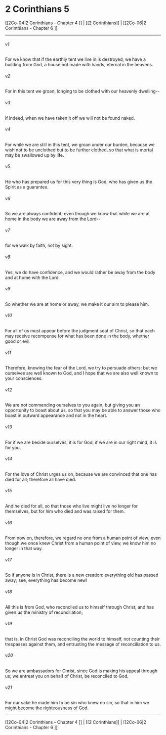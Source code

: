 # 2 Corinthians 5

[[2Co-04|2 Corinthians - Chapter 4 ]] | [[2 Corinthians]] | [[2Co-06|2 Corinthians - Chapter 6 ]]
***

###### v1
For we know that if the earthly tent we live in is destroyed, we have a building from God, a house not made with hands, eternal in the heavens.
###### v2
For in this tent we groan, longing to be clothed with our heavenly dwelling--
###### v3
if indeed, when we have taken it off we will not be found naked.
###### v4
For while we are still in this tent, we groan under our burden, because we wish not to be unclothed but to be further clothed, so that what is mortal may be swallowed up by life.
###### v5
He who has prepared us for this very thing is God, who has given us the Spirit as a guarantee.
###### v6
So we are always confident; even though we know that while we are at home in the body we are away from the Lord--
###### v7
for we walk by faith, not by sight.
###### v8
Yes, we do have confidence, and we would rather be away from the body and at home with the Lord.
###### v9
So whether we are at home or away, we make it our aim to please him.
###### v10
For all of us must appear before the judgment seat of Christ, so that each may receive recompense for what has been done in the body, whether good or evil.
###### v11
Therefore, knowing the fear of the Lord, we try to persuade others; but we ourselves are well known to God, and I hope that we are also well known to your consciences.
###### v12
We are not commending ourselves to you again, but giving you an opportunity to boast about us, so that you may be able to answer those who boast in outward appearance and not in the heart.
###### v13
For if we are beside ourselves, it is for God; if we are in our right mind, it is for you.
###### v14
For the love of Christ urges us on, because we are convinced that one has died for all; therefore all have died.
###### v15
And he died for all, so that those who live might live no longer for themselves, but for him who died and was raised for them.
###### v16
From now on, therefore, we regard no one from a human point of view; even though we once knew Christ from a human point of view, we know him no longer in that way.
###### v17
So if anyone is in Christ, there is a new creation: everything old has passed away; see, everything has become new!
###### v18
All this is from God, who reconciled us to himself through Christ, and has given us the ministry of reconciliation;
###### v19
that is, in Christ God was reconciling the world to himself, not counting their trespasses against them, and entrusting the message of reconciliation to us.
###### v20
So we are ambassadors for Christ, since God is making his appeal through us; we entreat you on behalf of Christ, be reconciled to God.
###### v21
For our sake he made him to be sin who knew no sin, so that in him we might become the righteousness of God.

***

[[2Co-04|2 Corinthians - Chapter 4 ]] | [[2 Corinthians]] | [[2Co-06|2 Corinthians - Chapter 6 ]]
